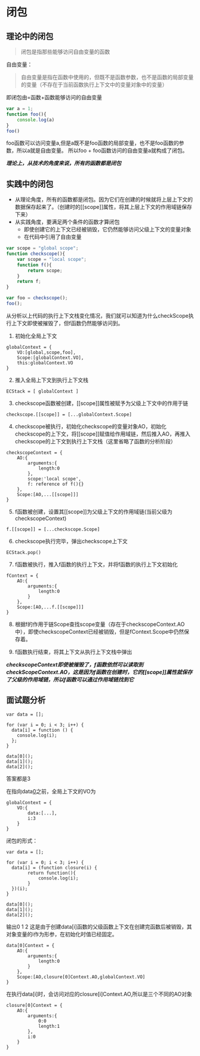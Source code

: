 <!--
 * @Description: 
 * @Author: johe.huang
 * @Date: 2020-03-14 16:56:24
 -->
# 闭包

## 理论中的闭包
> 闭包是指那些能够访问自由变量的函数

自由变量：
> 自由变量是指在函数中使用的，但既不是函数参数，也不是函数的局部变量的变量（不存在于当前函数执行上下文中的变量对象中的变量）

即闭包由=函数+函数能够访问的自由变量

```javascript
var a = 1;
function foo(){
    console.log(a)
}
foo()
```
foo函数可以访问变量a,但是a既不是foo函数的局部变量，也不是foo函数的参数，所以a就是自由变量。
所以foo + foo函数访问的自由变量a就构成了闭包。

***理论上，从技术的角度来说，所有的函数都是闭包***

## 实践中的闭包
- 从理论角度，所有的函数都是闭包。因为它们在创建的时候就将上层上下文的数据保存起来了。（创建时的[[scope]]属性，将其上层上下文的作用域链保存下来）
- 从实践角度，要满足两个条件的函数才算闭包
    - 即使创建它的上下文已经被销毁，它仍然能够访问父级上下文的变量对象
    - 在代码中引用了自由变量

```javascript
var scope = "global scope";
function checkscope(){
    var scope = "local scope";
    function f(){
        return scope;
    }
    return f;
}

var foo = checkscope();
foo();
```
从分析以上代码的执行上下文栈变化情况，我们就可以知道为什么checkScope执行上下文即使被摧毁了，但f函数仍然能够访问到。
1. 初始化全局上下文
```
globalContext = {
    VO:[global,scope,foo],
    Scope:[globalContext.VO],
    this:globalContext.VO
}
```
2. 推入全局上下文到执行上下文栈
```
ECStack = [ globalContext ]
```
3. checkscope函数被创建，[[scope]]属性被赋予为父级上下文中的作用于链
```
checkscope.[[scope]] = [...globalContext.Scope]
```
4. checkscope被执行，初始化checkscope的变量对象AO，初始化checkscope的上下文，将[[scope]]赋值给作用域链，然后推入AO，再推入checkscope的上下文到执行上下文栈（这里省略了函数的分析阶段）
```
checkscopeContext = {
    AO:{
        arguments:{
            length:0
        },
        scope:'local scope',
        f: reference of f(){}
    },
    Scope:[AO,...[[scope]]]
}
```
5. f函数被创建，设置其[[scope]]为父级上下文的作用域链(当前父级为checkscopeContext)
```
f.[[scope]] = [...checkscope.Scope]
```
6. checkscope执行完毕，弹出checkscope上下文
```
ECStack.pop()
```
7. f函数被执行，推入f函数的执行上下文，并将f函数的执行上下文初始化
```
fContext = {
    AO:{
        arguments:{
            length:0
        }
    },
    Scope:[AO,...f.[[scope]]]
}
```
8. 根据f的作用于链Scope查找scope变量（存在于checkscopeContext.AO中），即使checkscopeContext已经被销毁，但是fContext.Scope中仍然保存着。

9. f函数执行结束，将其上下文从执行上下文栈中弹出

***checkscopeContext即使被摧毁了，f函数依然可以读取到checkScopeContext.AO，这是因为f函数在创建时，它的[[scope]]属性就保存了父级的作用域链，所以f函数可以通过作用域链找到它***


## 面试题分析

```
var data = [];

for (var i = 0; i < 3; i++) {
  data[i] = function () {
    console.log(i);
  };
}

data[0]();
data[1]();
data[2]();
```
答案都是3

在指向data[0]()之前，全局上下文的VO为
```
globalContext = {
    VO:{
        data:[...],
        i:3
    }
}
```

闭包的形式：
```
var data = [];

for (var i = 0; i < 3; i++) {
  data[i] = (function closure(i) {
        return function(){
            console.log(i);
        }
  })(i);
}

data[0]();
data[1]();
data[2]();

```
输出0 1 2
这是由于创建data[i]函数的父级函数上下文在创建完函数后被销毁，其对象变量的i作为形参，在初始化时值已经固定。
```
data[0]Context = {
    AO:{
        arguments:{
            length:0
        }
    },
    Scope:[AO,closure[0]Context.AO,globalContext.VO]
}

```
在执行data[i]时，会访问对应的closure[i]Context.AO,所以是三个不同的AO对象
```
closure[0]Context = {
    AO:{
        arguments:{
            0:0
            length:1
        },
        i:0
    }
}
```